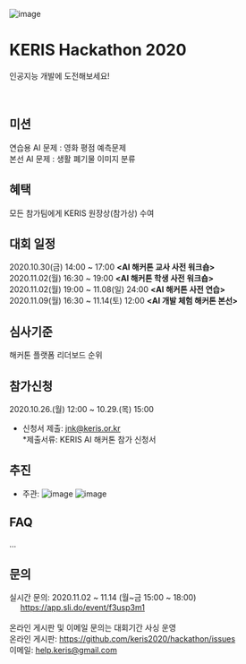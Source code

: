 ![image](https://user-images.githubusercontent.com/72900535/96531340-6ad27700-12c4-11eb-8431-445fc02f99bf.png)
# KERIS Hackathon 2020
인공지능 개발에 도전해보세요! <p>
<br>  
  
## 미션
연습용 AI 문제 : 영화 평점 예측문제<br>
본선 AI 문제 : 생활 폐기물 이미지 분류

## 혜택
모든 참가팀에게 KERIS 원장상(참가상) 수여 

## 대회 일정
2020.10.30(금) 14:00 ~ 17:00 <b><AI 해커톤 교사 사전 워크숍></b><br>
2020.11.02(월) 16:30 ~ 19:00 <b><AI 해커톤 학생 사전 워크숍></b><br>
2020.11.02(월) 19:00 ~ 11.08(일) 24:00 <b><AI 해커톤 사전 연습></b><br>
2020.11.09(월) 16:30 ~ 11.14(토) 12:00 <b><AI 개발 체험 해커톤 본선></b><br>

## 심사기준
해커톤 플랫폼 리더보드 순위

## 참가신청
2020.10.26.(월) 12:00 ~ 10.29.(목) 15:00 <br>
- 신청서 제출: jnk@keris.or.kr<br>
*제출서류: KERIS AI 해커톤 참가 신청서

## 추진
- 주관:
![image](https://user-images.githubusercontent.com/72900535/96530265-0b736780-12c2-11eb-81c5-a0575545e438.png)
![image](https://user-images.githubusercontent.com/72900535/96530750-0662e800-12c3-11eb-817e-96058b8cf3aa.png)

## FAQ
...


## 문의

실시간 문의: 2020.11.02 ~ 11.14 (월~금 15:00 ~ 18:00) <br>
&nbsp;&nbsp;&nbsp;&nbsp; https://app.sli.do/event/f3usp3m1 <br>
<br>
온라인 게시판 및 이메일 문의는 대회기간 사싱 운영<br>
온라인 게시판: https://github.com/keris2020/hackathon/issues <br>
이메일: help.keris@gmail.com 
